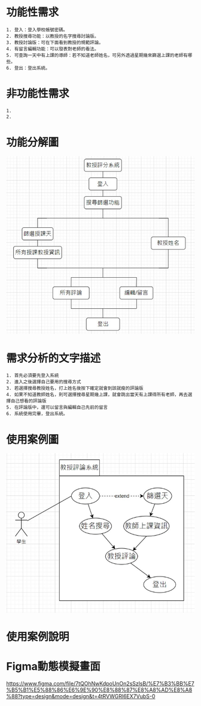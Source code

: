 # 功能性需求
```big zone
1. 登入：登入學校帳號密碼。
2. 教授搜尋功能：以教授的名字搜尋討論版。
3. 教授討論版：可在下面看到教授的規範評論。
4. 有留言編輯功能：可以發表對老師的看法。
5. 可查詢一天中有上課的導師：若不知道老師姓名，可另外透過星期幾來篩選上課的老師有哪些。
6. 登出：登出系統。
```

# 非功能性需求
```big zone
1. 
2. 
```

# 功能分解圖
![功能分解圖](功能分解圖1.jpg "功能分解圖")

# 需求分析的文字描述
```big zone
1. 首先必須要先登入系統
2. 進入之後選擇自己要用的搜尋方式
3. 若選擇搜尋教授姓名，打上姓名後按下確定就會到該就瘦的評論版
4. 如果不知道教師姓名，則可選擇搜尋星期幾上課，就會跳出當天有上課得所有老師，再去選擇自己想看的評論版
5. 在評論版中，還可以留言與編輯自己先前的留言
6. 系統使用完畢，登出系統。
```


# 使用案例圖
![使用案例圖](使用案例圖.jpg "使用案例圖")

# 使用案例說明

# Figma動態模擬畫面
https://www.figma.com/file/7tQOhNwKdpoUnOn2sSzlsB/%E7%B3%BB%E7%B5%B1%E5%88%86%E6%9E%90%E8%88%87%E8%A8%AD%E8%A8%88?type=design&mode=design&t=4tRVWGRl6EX7VubS-0
